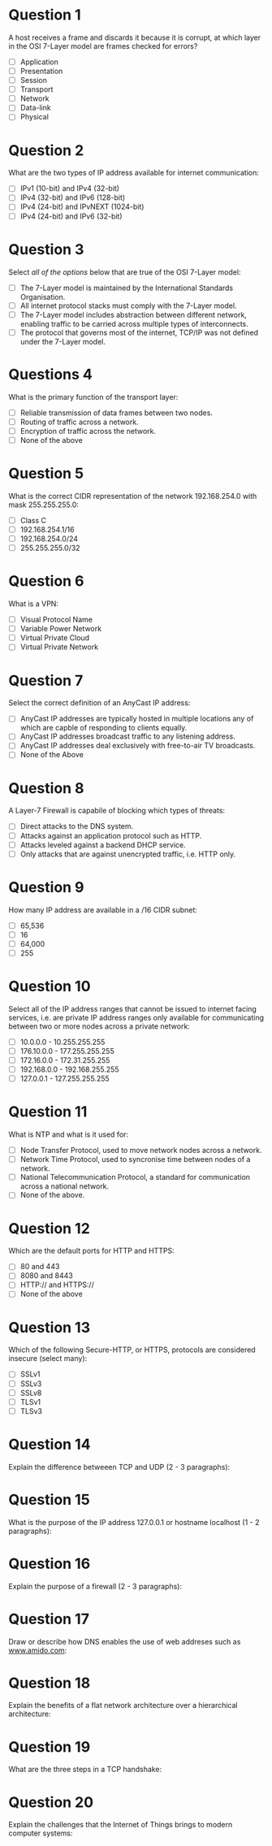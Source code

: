# Question 1

A host receives a frame and discards it because it is corrupt, at which layer in the OSI 7-Layer model are frames checked for errors?

 - [ ] Application
 - [ ] Presentation
 - [ ] Session
 - [ ] Transport
 - [ ] Network
 - [ ] Data-link
 - [ ] Physical

# Question 2

What are the two types of IP address available for internet communication:

 - [ ] IPv1 (10-bit) and IPv4 (32-bit)
 - [ ] IPv4 (32-bit) and IPv6 (128-bit)
 - [ ] IPv4 (24-bit) and IPvNEXT (1024-bit)
 - [ ] IPv4 (24-bit) and IPv6 (32-bit)

# Question 3

Select _all of the options_ below that are true of the OSI 7-Layer model:

 - [ ] The 7-Layer model is maintained by the International Standards Organisation.
 - [ ] All internet protocol stacks must comply with the 7-Layer model.
 - [ ] The 7-Layer model includes abstraction between different network, enabling traffic to be carried across multiple types of interconnects.
 - [ ] The protocol that governs most of the internet, TCP/IP was not defined under the 7-Layer model.

# Questions 4

What is the primary function of the transport layer:

 - [ ] Reliable transmission of data frames between two nodes.
 - [ ] Routing of traffic across a network.
 - [ ] Encryption of traffic across the network.
 - [ ] None of the above

# Question 5

What is the correct CIDR representation of the network 192.168.254.0 with mask 255.255.255.0:

 - [ ] Class C
 - [ ] 192.168.254.1/16
 - [ ] 192.168.254.0/24
 - [ ] 255.255.255.0/32

# Question 6

What is a VPN:

 - [ ] Visual Protocol Name
 - [ ] Variable Power Network
 - [ ] Virtual Private Cloud
 - [ ] Virtual Private Network

# Question 7

Select the correct definition of an AnyCast IP address:

 - [ ] AnyCast IP addresses are typically hosted in multiple locations any of which are capble of responding to clients equally.
 - [ ] AnyCast IP addresses broadcast traffic to any listening address.
 - [ ] AnyCast IP addresses deal exclusively with free-to-air TV broadcasts.
 - [ ] None of the Above

# Question 8

A Layer-7 Firewall is capabile of blocking which types of threats:

 - [ ] Direct attacks to the DNS system.
 - [ ] Attacks against an application protocol such as HTTP.
 - [ ] Attacks leveled against a backend DHCP service.
 - [ ] Only attacks that are against unencrypted traffic, i.e. HTTP only.

# Question 9

How many IP address are available in a /16 CIDR subnet:

 - [ ] 65,536
 - [ ] 16
 - [ ] 64,000
 - [ ] 255

# Question 10

Select all of the IP address ranges that cannot be issued to internet facing services, i.e. are private IP address ranges only available for communicating between two or more nodes across a private network:

 - [ ] 10.0.0.0 - 10.255.255.255
 - [ ] 176.10.0.0 - 177.255.255.255
 - [ ] 172.16.0.0 - 172.31.255.255
 - [ ] 192.168.0.0 - 192.168.255.255
 - [ ] 127.0.0.1 - 127.255.255.255

# Question 11

What is NTP and what is it used for:

 - [ ] Node Transfer Protocol, used to move network nodes across a network.
 - [ ] Network Time Protocol, used to syncronise time between nodes of a network.
 - [ ] National Telecommunication Protocol, a standard for communication across a national network.
 - [ ] None of the above.

# Question 12

Which are the default ports for HTTP and HTTPS:

 - [ ] 80 and 443
 - [ ] 8080 and 8443
 - [ ] HTTP:// and HTTPS://
 - [ ] None of the above

# Question 13

Which of the following Secure-HTTP, or HTTPS, protocols are considered insecure (select many):

 - [ ] SSLv1
 - [ ] SSLv3
 - [ ] SSLv8
 - [ ] TLSv1
 - [ ] TLSv3

# Question 14

Explain the difference betweeen TCP and UDP (2 - 3 paragraphs):


# Question 15

What is the purpose of the IP address 127.0.0.1 or hostname localhost (1 - 2 paragraphs):


# Question 16

Explain the purpose of a firewall (2 - 3 paragraphs):


# Question 17

Draw or describe how DNS enables the use of web addreses such as www.amido.com:


# Question 18

Explain the benefits of a flat network architecture over a hierarchical architecture:


# Question 19

What are the three steps in a TCP handshake:


# Question 20

Explain the challenges that the Internet of Things brings to modern computer systems:


